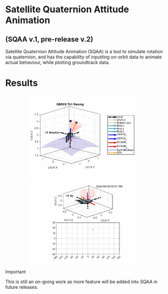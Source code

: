 # Satellite Quaternion Attitude Animation
## (SQAA v.1, pre-release v.2)
Satellite Quaternion Attitude Animation (SQAA) is a tool to simulate rotation via quaternion, 
and has the capability of inputting on-orbit data to animate actual behaviour, 
while plotting groundtrack data.

# Results
<p align="center">
  <img src="figure/OBRCS1_raise.gif" width="350">
  <img src="figure/propagate.gif" width="350">
</p>


> [!IMPORTANT]  
> This is still an on-going work as more feature will be added into SQAA in future releases. 


